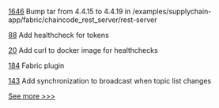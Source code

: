 
[1646](https://github.com/hyperledger-labs/blockchain-automation-framework/pull/1646) Bump tar from 4.4.15 to 4.4.19 in /examples/supplychain-app/fabric/chaincode_rest_server/rest-server

[88](https://github.com/hyperledger-labs/firefly-cli/pull/88) Add healthcheck for tokens

[20](https://github.com/hyperledger-labs/firefly-tokens-erc1155/pull/20) Add curl to docker image for healthchecks

[184](https://github.com/hyperledger-labs/firefly/pull/184) Fabric plugin

[143](https://github.com/hyperledger-labs/firefly-ethconnect/pull/143) Add synchronization to broadcast when topic list changes


[See more >>>](https://start-here.hyperledger.org/pull-requests)
